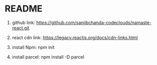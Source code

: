 # README

1. github link:
   https://github.com/sanjibchanda-codeclouds/namaste-react.git

2. react cdn link:
   https://legacy.reactjs.org/docs/cdn-links.html

3. install Npm:
   npm init

4. install parcel:
   npm install -D parcel
